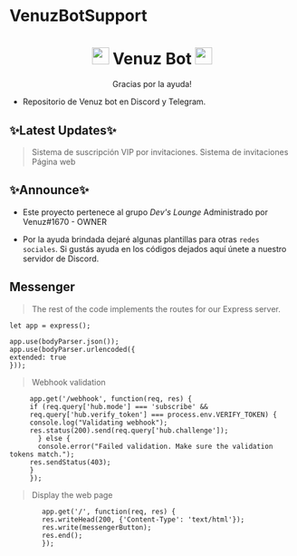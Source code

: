 # VenuzBotSupport
<h1 align="center"><img src="https://cdn.discordapp.com/attachments/737775780226007112/862019248406396938/Icon_Venuz_1.0.png" width="30px"> Venuz Bot <img src="https://cdn.discordapp.com/attachments/737775780226007112/862019248406396938/Icon_Venuz_1.0.png" width="30px"></h1>
<p align="center">Gracias por la ayuda!</p>

- Repositorio de Venuz bot en Discord y Telegram.

## ✨Latest Updates✨

> Sistema de suscripción VIP por invitaciones.
> Sistema de invitaciones
> Página web

## ✨Announce✨

- Este proyecto pertenece al grupo *Dev's Lounge* Administrado por Venuz#1670 - OWNER




- Por la ayuda brindada dejaré algunas plantillas para otras `redes sociales`. Si gustás ayuda en los códigos dejados aquí únete a nuestro servidor de Discord.
## Messenger

> The rest of the code implements the routes for our Express server.
 
    let app = express();

    app.use(bodyParser.json());
    app.use(bodyParser.urlencoded({
    extended: true
    }));
 
> Webhook validation

         app.get('/webhook', function(req, res) {
         if (req.query['hub.mode'] === 'subscribe' &&
         req.query['hub.verify_token'] === process.env.VERIFY_TOKEN) {
         console.log("Validating webhook");
         res.status(200).send(req.query['hub.challenge']);
           } else {
           console.error("Failed validation. Make sure the validation tokens match.");
         res.sendStatus(403);          
         }
         });

> Display the web page

            app.get('/', function(req, res) {
            res.writeHead(200, {'Content-Type': 'text/html'});
            res.write(messengerButton);
            res.end();
            });
